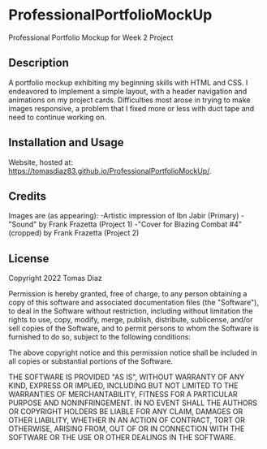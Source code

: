 # ProfessionalPortfolioMockUp
Professional Portfolio Mockup for Week 2 Project

## Description

A portfolio mockup exhibiting my beginning skills with HTML and CSS. I endeavored to implement a simple layout, with a header navigation and animations on my project cards. Difficulties most arose in trying to make images responsive, a problem that I fixed more or less with duct tape and need to continue working on.

## Installation and Usage

Website, hosted at: https://tomasdiaz83.github.io/ProfessionalPortfolioMockUp/.

## Credits

Images are (as appearing):
-Artistic impression of Ibn Jabir (Primary)
-"Sound" by Frank Frazetta (Project 1)
-"Cover for Blazing Combat #4" (cropped) by Frank Frazetta (Project 2)

## License

Copyright 2022 Tomas Diaz

Permission is hereby granted, free of charge, to any person obtaining a copy of this software and associated documentation files (the "Software"), to deal in the Software without restriction, including without limitation the rights to use, copy, modify, merge, publish, distribute, sublicense, and/or sell copies of the Software, and to permit persons to whom the Software is furnished to do so, subject to the following conditions:

The above copyright notice and this permission notice shall be included in all copies or substantial portions of the Software.

THE SOFTWARE IS PROVIDED "AS IS", WITHOUT WARRANTY OF ANY KIND, EXPRESS OR IMPLIED, INCLUDING BUT NOT LIMITED TO THE WARRANTIES OF MERCHANTABILITY, FITNESS FOR A PARTICULAR PURPOSE AND NONINFRINGEMENT. IN NO EVENT SHALL THE AUTHORS OR COPYRIGHT HOLDERS BE LIABLE FOR ANY CLAIM, DAMAGES OR OTHER LIABILITY, WHETHER IN AN ACTION OF CONTRACT, TORT OR OTHERWISE, ARISING FROM, OUT OF OR IN CONNECTION WITH THE SOFTWARE OR THE USE OR OTHER DEALINGS IN THE SOFTWARE.